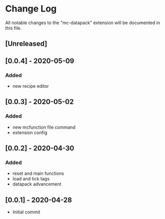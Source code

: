 # Change Log

All notable changes to the "mc-datapack" extension will be documented in this file.

## [Unreleased]

## [0.0.4] - 2020-05-09

### Added

- new recipe editor

## [0.0.3] - 2020-05-02

### Added

- new mcfunction file command
- extension config

## [0.0.2] - 2020-04-30

### Added

- reset and main functions
- load and tick tags
- datapack advancement

## [0.0.1] - 2020-04-28
- Initial commit